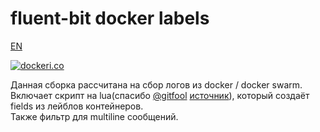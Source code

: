 # fluent-bit docker labels

[EN](https://github.com/jidckii/fluent-bit/blob/master/README.md)

[![dockeri.co](https://dockeri.co/image/jidckii/fluent-bit)](https://hub.docker.com/r/jidckii/fluent-bit)

Данная сборка рассчитана на сбор логов из docker / docker swarm.  
Включает скрипт на lua(спасибо [@gitfool](https://github.com/gitfool) [источник](https://github.com/fluent/fluent-bit/issues/1499)), который создаёт fields из лейблов контейнеров.  
Также фильтр для multiline сообщений.  
